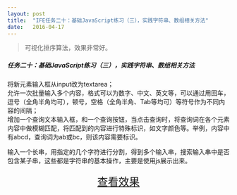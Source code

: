 ```yaml
---
layout: post
title:  "IFE任务二十：基础JavaScript练习（三），实践字符串、数组相关方法"
date:   2016-04-17
---
```


>可视化排序算法，效果非常好。

##### 任务二十：基础JavaScript练习（三），实践字符串、数组相关方法

将新元素输入框从input改为textarea；  
允许一次批量输入多个内容，格式可以为数字、中文、英文等，可以通过用回车，逗号（全角半角均可），顿号，空格（全角半角、Tab等均可）等符号作为不同内容的间隔；  
增加一个查询文本输入框，和一个查询按钮，当点击查询时，将查询词在各个元素内容中做模糊匹配，将匹配到的内容进行特殊标识，如文字颜色等。举例，内容中有abcd，查询词为ab或bc，则该内容需要标识。

输入一个长串，用指定的几个字符进行分割，得到多个输入串，搜索输入串中是否包含某子串，这些都是字符串的基本操作，主要是使用js展示出来。


<div>
<a href="https://irife.github.io/ife/tliyun/task20/task20.html" target="_blank"><div style="height:50px;line-height:50px;text-align:center;font-size:24px;">查看效果</div></a>
</div>

